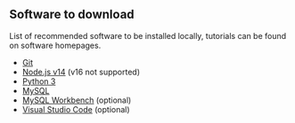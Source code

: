 ## Software to download

List of recommended software to be installed locally, tutorials can be found on software homepages.
- [Git](https://git-scm.com/)
- [Node.js v14](https://nodejs.org/en/) (v16 not supported)
- [Python 3](https://www.python.org/)
- [MySQL](https://dev.mysql.com/downloads/installer/)
- [MySQL Workbench](https://www.mysql.com/products/workbench/) (optional)
- [Visual Studio Code](https://code.visualstudio.com/) (optional)
